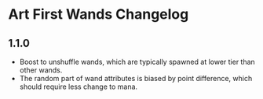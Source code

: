 # Art First Wands Changelog

## 1.1.0

- Boost to unshuffle wands, which are typically spawned at lower tier than other wands.
- The random part of wand attributes is biased by point difference, which should require less change to mana.
